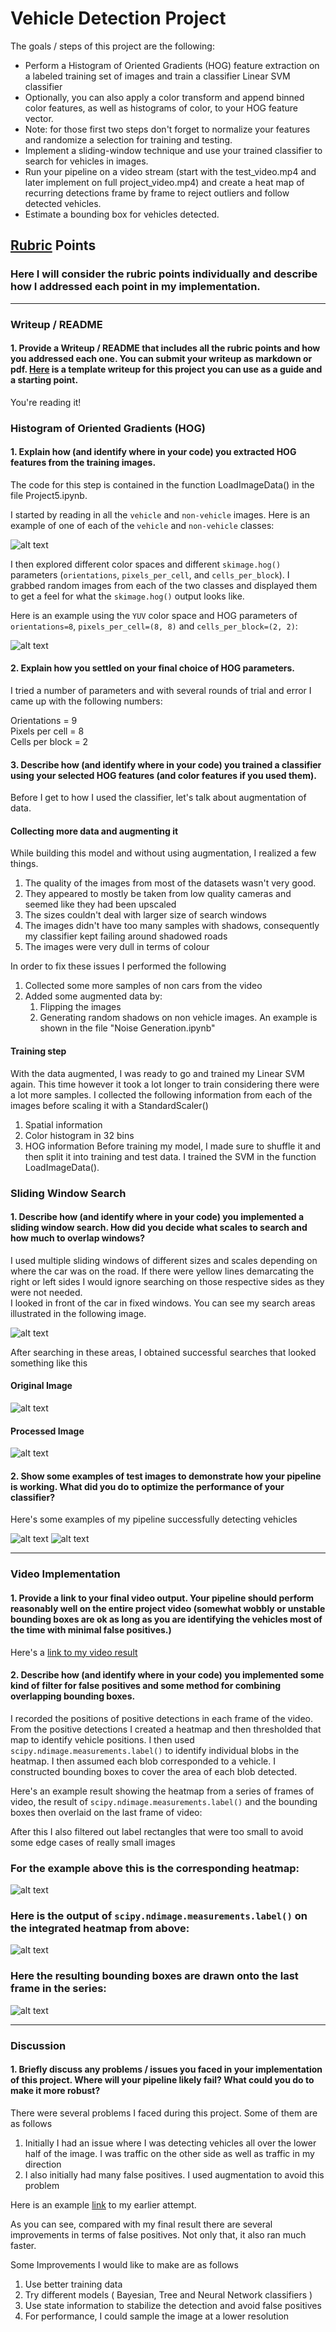 # Vehicle Detection Project

The goals / steps of this project are the following:

* Perform a Histogram of Oriented Gradients (HOG) feature extraction on a labeled training set of images and train a classifier Linear SVM classifier
* Optionally, you can also apply a color transform and append binned color features, as well as histograms of color, to your HOG feature vector. 
* Note: for those first two steps don't forget to normalize your features and randomize a selection for training and testing.
* Implement a sliding-window technique and use your trained classifier to search for vehicles in images.
* Run your pipeline on a video stream (start with the test_video.mp4 and later implement on full project_video.mp4) and create a heat map of recurring detections frame by frame to reject outliers and follow detected vehicles.
* Estimate a bounding box for vehicles detected.

[//]: # (Image References)
[image1]: ./writeup_images/carnotcar.png
[image2]: ./writeup_images/hog_data.png
[image3]: ./writeup_images/window_area.png
[image4]: ./writeup_images/detections.png
[image5]: ./writeup_images/heatmap.png
[image6]: ./writeup_images/labels.png
[image7]: ./writeup_images/success1.jpg
[image8]: ./writeup_images/success2.jpg
[image9]: ./writeup_images/example.jpg
[image10]: ./writeup_images/exampleoutput.jpg

[attempt1]: https://youtu.be/el8ZmU-kPO4
[finalvideo]: https://youtu.be/kFleL6VFWgU

## [Rubric](https://review.udacity.com/#!/rubrics/513/view) Points
### Here I will consider the rubric points individually and describe how I addressed each point in my implementation.  

---
### Writeup / README

#### 1. Provide a Writeup / README that includes all the rubric points and how you addressed each one.  You can submit your writeup as markdown or pdf.  [Here](https://github.com/udacity/CarND-Vehicle-Detection/blob/master/writeup_template.md) is a template writeup for this project you can use as a guide and a starting point.  

You're reading it!

### Histogram of Oriented Gradients (HOG)

#### 1. Explain how (and identify where in your code) you extracted HOG features from the training images.

The code for this step is contained in the function LoadImageData() in the file Project5.ipynb.

I started by reading in all the `vehicle` and `non-vehicle` images.  Here is an example of one of each of the `vehicle` and `non-vehicle` classes:

![alt text][image1]

I then explored different color spaces and different `skimage.hog()` parameters (`orientations`, `pixels_per_cell`, and `cells_per_block`).  I grabbed random images from each of the two classes and displayed them to get a feel for what the `skimage.hog()` output looks like.

Here is an example using the `YUV` color space and HOG parameters of `orientations=8`, `pixels_per_cell=(8, 8)` and `cells_per_block=(2, 2)`:


![alt text][image2]

#### 2. Explain how you settled on your final choice of HOG parameters.

I tried a number of parameters and with several rounds of trial and error I came up with the following numbers:

Orientations = 9 <br>
Pixels per cell = 8 <br>
Cells per block = 2 <br>

#### 3. Describe how (and identify where in your code) you trained a classifier using your selected HOG features (and color features if you used them).

Before I get to how I used the classifier, let's talk about augmentation of data.
#### Collecting more data and augmenting it
While building this model and without using augmentation, I realized a few things.<br>
1. The quality of the images from most of the datasets wasn't very good.
2. They appeared to mostly be taken from low quality cameras and seemed like they had been upscaled
3. The sizes couldn't deal with larger size of search windows
4. The images didn't have too many samples with shadows, consequently my classifier kept failing around shadowed roads
5. The images were very dull in terms of colour

In order to fix these issues I performed the following
1. Collected some more samples of non cars from the video
2. Added some augmented data by:
    1. Flipping the images
    2. Generating random shadows on non vehicle images. An example is shown in the file "Noise Generation.ipynb"

#### Training step

With the data augmented, I was ready to go and trained my Linear SVM again. This time however it took a lot longer to train considering there were a lot more samples.
I collected the following information from each of the images before scaling it with a StandardScaler()
1. Spatial information
2. Color histogram in 32 bins
3. HOG information
Before training my model, I made sure to shuffle it and then split it into training and test data. I trained the SVM in the function LoadImageData().

### Sliding Window Search

#### 1. Describe how (and identify where in your code) you implemented a sliding window search.  How did you decide what scales to search and how much to overlap windows?

I used multiple sliding windows of different sizes and scales depending on where the car was on the road. If there were yellow lines demarcating the right or left sides I would ignore searching on those respective sides as they were not needed.<br>
I looked in front of the car in fixed windows. You can see my search areas illustrated in the following image.

![alt text][image3]

After searching in these areas, I obtained successful searches that looked something like this<br>
#### Original Image
![alt text][image9]
#### Processed Image
![alt text][image4]

#### 2. Show some examples of test images to demonstrate how your pipeline is working.  What did you do to optimize the performance of your classifier?

Here's some examples of my pipeline successfully detecting vehicles

![alt text][image7]
![alt text][image8]

---

### Video Implementation

#### 1. Provide a link to your final video output.  Your pipeline should perform reasonably well on the entire project video (somewhat wobbly or unstable bounding boxes are ok as long as you are identifying the vehicles most of the time with minimal false positives.)
Here's a [link to my video result][finalvideo]


#### 2. Describe how (and identify where in your code) you implemented some kind of filter for false positives and some method for combining overlapping bounding boxes.

I recorded the positions of positive detections in each frame of the video.  From the positive detections I created a heatmap and then thresholded that map to identify vehicle positions.  I then used `scipy.ndimage.measurements.label()` to identify individual blobs in the heatmap.  I then assumed each blob corresponded to a vehicle.  I constructed bounding boxes to cover the area of each blob detected.  

Here's an example result showing the heatmap from a series of frames of video, the result of `scipy.ndimage.measurements.label()` and the bounding boxes then overlaid on the last frame of video:

After this I also filtered out label rectangles that were too small to avoid some edge cases of really small images

### For the example above this is the corresponding heatmap:

![alt text][image5]

### Here is the output of `scipy.ndimage.measurements.label()` on the integrated heatmap from above:
![alt text][image6]

### Here the resulting bounding boxes are drawn onto the last frame in the series:
![alt text][image10]

---

### Discussion

#### 1. Briefly discuss any problems / issues you faced in your implementation of this project.  Where will your pipeline likely fail?  What could you do to make it more robust?

There were several problems I faced during this project. Some of them are as follows

1. Initially I had an issue where I was detecting vehicles all over the lower half of the image. I was traffic on the other side as well as traffic in my direction
2. I also initially had many false positives. I used augmentation to avoid this problem

Here is an example [link][attempt1] to my earlier attempt.<br>

As you can see, compared with my final result there are several improvements in terms of false positives. Not only that, it also ran much faster.<br>

Some Improvements I would like to make are as follows
1. Use better training data
2. Try different models ( Bayesian, Tree and Neural Network classifiers )
3. Use state information to stabilize the detection and avoid false positives
4. For performance, I could sample the image at a lower resolution
